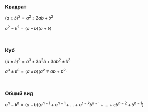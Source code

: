 ### Квадрат

$(a \pm b)^2 = a^2 \pm 2ab + b^2$

$a^2 - b^2 = (a - b)(a + b)$



<Br>



### Куб

$(a \pm b)^3 = a^3 \pm 3a^2b + 3ab^2 \pm b^3$

$a^3 \pm b^3 = (a \pm b)(a^2 \mp ab + b^2)$



<Br>



### Общий вид

$a^n - b^n = (a - b)(a^{n - 1} + a^{n - 1} + ... + a^{n - k}b^{k - 1} + ... + ab^{n - 2} + b^{n - 1})$